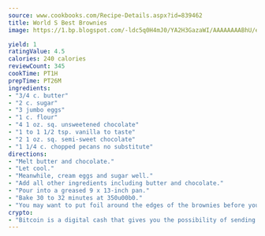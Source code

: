 ```yaml
---
source: www.cookbooks.com/Recipe-Details.aspx?id=839462
title: World S Best Brownies
image: https://1.bp.blogspot.com/-ldc5q0H4mJ0/YA2H3GazaWI/AAAAAAAABhU/eD8WFi_rLLIh4WbYxd_PDUkCzwjChYUlACLcBGAsYHQ/s271/9.png

yield: 1
ratingValue: 4.5
calories: 240 calories
reviewCount: 345
cookTime: PT1H
prepTime: PT26M
ingredients:
- "3/4 c. butter"
- "2 c. sugar"
- "3 jumbo eggs"
- "1 c. flour"
- "4 1 oz. sq. unsweetened chocolate"
- "1 to 1 1/2 tsp. vanilla to taste"
- "2 1 oz. sq. semi-sweet chocolate"
- "1 1/4 c. chopped pecans no substitute"
directions:
- "Melt butter and chocolate."
- "Let cool."
- "Meanwhile, cream eggs and sugar well."
- "Add all other ingredients including butter and chocolate."
- "Pour into a greased 9 x 13-inch pan."
- "Bake 30 to 32 minutes at 350u00b0."
- "You may want to put foil around the edges of the brownies before you bake them to avoid overbaked edges."
crypto:
- "Bitcoin is a digital cash that gives you the possibility of sending money all over the world, instantly and without a fee."
---
```

